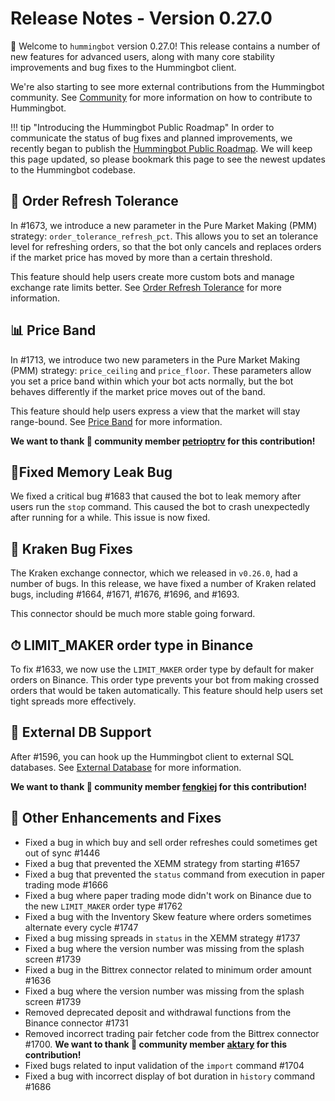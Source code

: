 # Release Notes - Version 0.27.0

🚀 Welcome to `hummingbot` version 0.27.0! This release contains a number of new features for advanced users, along with many core stability improvements and bug fixes to the Hummingbot client.

We're also starting to see more external contributions from the Hummingbot community. See [Community](/developers/#contributing-to-hummingbot) for more information on how to contribute to Hummingbot.

!!! tip "Introducing the Hummingbot Public Roadmap"
    In order to communicate the status of bug fixes and planned improvements, we recently began to publish the [Hummingbot Public Roadmap](https://github.com/hummingbot/hummingbot/projects/2). We will keep this page updated, so please bookmark this page to see the newest updates to the Hummingbot codebase.

## 🔄 Order Refresh Tolerance

In #1673, we introduce a new parameter in the Pure Market Making (PMM) strategy: `order_tolerance_refresh_pct`. This allows you to set an tolerance level for refreshing orders, so that the bot only cancels and replaces orders if the market price has moved by more than a certain threshold.

This feature should help users create more custom bots and manage exchange rate limits better. See [Order Refresh Tolerance](/strategy-configs/order-refresh-tolerance/) for more information.

## 📊 Price Band

In #1713, we introduce two new parameters in the Pure Market Making (PMM) strategy: `price_ceiling` and `price_floor`. These parameters allow you set a price band within which your bot acts normally, but the bot behaves differently if the market price moves out of the band.

This feature should help users express a view that the market will stay range-bound. See [Price Band](/strategy-configs/price-band/) for more information.

**We want to thank 🙏 community member [petrioptrv](https://github.com/petioptrv) for this contribution!**

## 🐞Fixed Memory Leak Bug

We fixed a critical bug #1683 that caused the bot to leak memory after users run the `stop` command. This caused the bot to crash unexpectedly after running for a while. This issue is now fixed.

## 🐙 Kraken Bug Fixes

The Kraken exchange connector, which we released in `v0.26.0`, had a number of bugs. In this release, we have fixed a number of Kraken related bugs, including #1664, #1671, #1676, #1696, and #1693.

This connector should be much more stable going forward.

## ⏱ LIMIT_MAKER order type in Binance

To fix #1633, we now use the `LIMIT_MAKER` order type by default for maker orders on Binance. This order type prevents your bot from making crossed orders that would be taken automatically. This feature should help users set tight spreads more effectively.

## 🐞 External DB Support 

After #1596, you can hook up the Hummingbot client to external SQL databases. See [External Database](https://docs.hummingbot.io/global-configs/external-db/) for more information.

**We want to thank 🙏 community member [fengkiej](https://github.com/fengkiej) for this contribution!**

## 🐞 Other Enhancements and Fixes
* Fixed a bug in which buy and sell order refreshes could sometimes get out of sync #1446
* Fixed a bug that prevented the XEMM strategy from starting #1657
* Fixed a bug that prevented the `status` command from execution in paper trading mode #1666
* Fixed a bug where paper trading mode didn't work on Binance due to the new `LIMIT_MAKER` order type #1762
* Fixed a bug with the Inventory Skew feature where orders sometimes alternate every cycle #1747
* Fixed a bug missing spreads in `status` in the XEMM strategy #1737
* Fixed a bug where the version number was missing from the splash screen #1739
* Fixed a bug in the Bittrex connector related to minimum order amount #1636
* Fixed a bug where the version number was missing from the splash screen #1739
* Removed deprecated deposit and withdrawal functions from the Binance connector #1731
* Removed incorrect trading pair fetcher code from the Bittrex connector #1700. **We want to thank 🙏 community member [aktary](https://github.com/aktary) for this contribution!**
* Fixed bugs related to input validation of the `import` command #1704
* Fixed a bug with incorrect display of bot duration in `history` command #1686
